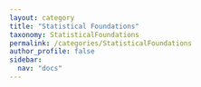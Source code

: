 ```yaml
---
layout: category
title: "Statistical Foundations"
taxonomy: StatisticalFoundations
permalink: /categories/StatisticalFoundations
author_profile: false
sidebar:
  nav: "docs"
---
```

